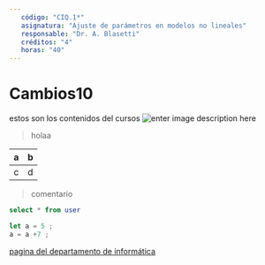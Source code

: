 ```yaml
---
   código: "CIQ.1*"
   asignatura: "Ajuste de parámetros en modelos no lineales"
   responsable: "Dr. A. Blasetti"
   créditos: "4"
   horas: "40"
---
```

# Cambios10
estos son los contenidos del cursos
![enter image description here](https://i1.wp.com/diariocronica.com.ar/wp-content/uploads/2018/11/borrador-autom%C3%A1tico-133.jpg?fit=1200,800&ssl=1)

> holaa

| a | b |
|---|---|
| c | d |

> comentario



```sql
select * from user
```

```javascript
let a = 5 ;
a = a +7 ;
```
[pagina del departamento de informática](http://www.dinfo.ing.unp.edu.ar)
<!--stackedit_data:
eyJoaXN0b3J5IjpbMTcyMTI0NjI2NywtNDQzNzI0MDA0LC04MD
E0MTc0MTQsMjA3NDUwNzUxNywyOTc3NzE3NDIsLTE0Nzg5NjQw
MzMsMTAzOTI2NzQ4OCwtNzM3NDY4Mjg3LDE3ODA3NjMyMzQsLT
gwMTQxNzQxNCwxNzIxMjQ2MjY3LDEzMzMwMTE3NzEsLTQ0Mzcy
NDAwNCwyMDc0NTA3NTE3LDI5Nzc3MTc0MiwtMTQ3ODk2NDAzMy
wxMDM5MjY3NDg4LC03Mzc0NjgyODcsMTc4MDc2MzIzNCwtODAx
NDE3NDE0XX0=
-->